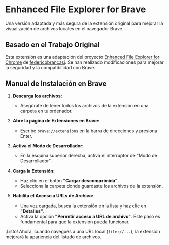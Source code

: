 # Enhanced File Explorer for Brave

Una versión adaptada y más segura de la extensión original para mejorar la visualización de archivos locales en el navegador Brave.

## Basado en el Trabajo Original

Esta extensión es una adaptación del proyecto [Enhanced File Explorer for Chrome](https://github.com/federicobrancasi/Enhanced-File-Explorer-for-Chrome) de [federicobrancasi](https://github.com/federicobrancasi). Se han realizado modificaciones para mejorar la seguridad y la compatibilidad con Brave.

## Manual de Instalación en Brave

1.  **Descarga los archivos:**
    *   Asegúrate de tener todos los archivos de la extensión en una carpeta en tu ordenador.

2.  **Abre la página de Extensiones en Brave:**
    *   Escribe `brave://extensions` en la barra de direcciones y presiona Enter.

3.  **Activa el Modo de Desarrollador:**
    *   En la esquina superior derecha, activa el interruptor de "Modo de Desarrollador".

4.  **Carga la Extensión:**
    *   Haz clic en el botón **"Cargar descomprimida"**.
    *   Selecciona la carpeta donde guardaste los archivos de la extensión.

5.  **Habilita el Acceso a URLs de Archivo:**
    *   Una vez cargada, busca la extensión en la lista y haz clic en **"Detalles"**.
    *   Activa la opción **"Permitir acceso a URL de archivo"**. Este paso es fundamental para que la extensión pueda funcionar.

¡Listo! Ahora, cuando navegues a una URL local (`file://...`), la extensión mejorará la apariencia del listado de archivos.
